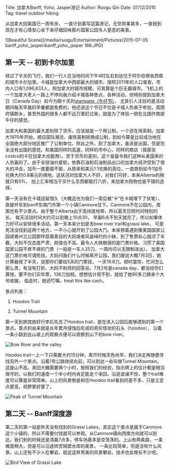 Title: 加拿大Banff, Yoho, Jasper游记
Author: Ruogu Qin
Date: 07/12/2015
Tag: travel
     outdoor
     hiking

从加拿大回美国已一周有余， 一直计划着写这篇游记，无奈琐事甚多，一直拖到现在才有心情安心坐下来仔细回味那片国家公园令人窒息的美景。

![Beautiful Scene](/media/ruogu/Entertainment/Pictures/2015-07-05 banff_yoho_jasper/banff_yoho_jasper 186.JPG)


第一天 -- 初到卡尔加里
--------------

经过了半天的飞行，我们一行人在当地时间下午4时左右到达位于阿尔伯塔省西南的城市卡尔加里。卡城是加拿大中西部最大的城市，按照2011年的人口普查，市内人口有1,096,833人，照加拿大的城市规模，可真算是个巨无霸城市。飞机上的一个加拿大老人一路上不停向我介绍卡城各种景点，各种活动，他特别提到加拿大日（Canada Day）如今为期十天的[stampete（牛仔节）](http://www.calgarystampede.com/stampede)， 尤其引人注目的是活动期间每天早晨的早餐都是免费的。他还说这个节日不仅是卡城人热衷于参加，周围府镇郡乡，甚至外国的很多人都不远万里赶过来，就是为了体验一把在北国作南部牛仔的感觉。

加拿大和美国的最大差别除了货币，应该就是一个用公制，一个还在用英制。加拿大1970年开始，顺应国际潮流，废除英制转换成公制，到如今算是比较成功地在全国绝大部分地区推广了公制单位。除此之外，到了加拿大，虽说是出国，但是完全没有出国的感觉。和美国同样的高速，同样的市中心，同样的商店（我那张costco的卡在加拿大也能用）。至于货币的差别，这个是最令我们这种从美国来的人欣喜的了。由于全球油价疲软，依靠石油和石油制品出口的加拿大经济受到了很大的冲击，加币一直萎靡不振，从原来和美元1:1兑换的高位，一直跌到如今1加币兑换大约0.8美元的境地。这状况对加拿大人不好，对我们可好，本来Alberta的税就只有5%， 加上汇率相当于买什么东西都能打八折，来加拿大购物也是不错的选择。

 第一天没有在卡城逗留很久（大概这也为我们一周后被“卡”在卡城埋下了伏笔）， 直接开车到banff东南门外第一个小镇Canmore住下。Canmore不在公园内，周围也有不少景点。由于整个Alberta出于高纬度地带，所以夏天日照时间特别的长， 每天活动时间大约可以到晚上10点30， 早晨6点不到天就亮了，所以如果体力好可以安排很多活动。第一天本来计划是去bow river trail和grassi lake， 可是死活没找到这两个地方，一不小心就开到了公园大门。本来预着遇到像美国国家公园或者州立公园那样慈眉善目的大妈或者风姿绰约的小妹，到了售票处心就凉了半截，大妈不仅态度严肃，颜值也不高。最令人大跌眼镜的是门票价格。习惯了美国国家公园不疼不痒的门票（一般是一车人25刀，一周内可以无限制进出）， 加拿大这门票价格可谓抢钱。大妈问我们什么时候离开公园，我们跟说大概7月3日，她计算器按了半天，说那你们要给5天的门票钱， 一天19.8刀。顿时震惊，忙问怎么那么贵，有没有打折。大妈不耐烦的回答说，7月2号是canada day，都没给你们算钱，要不你们买年票，136刀加税。想想估计用不到，就给了她90多刀换来个大号收据， 临走时，她还叮嘱，treat this like cash。

景点列表：

1. Hoodoo Trail

2. Tunnel Mountain

第一天到旅馆放好行李后先去了Hoodoo trail，是在进入公园后能够遇到的第一个景点。景点的由来就是长年累月侵蚀后形成的奇形怪状的石头（hoodoo）， 沿着一条小路到达山坡上的观察点便可以观察到山下的bow river。

![Bow River and the valley](/home/ruogu/Pictures/IMG_20150627_232307.jpg)

Hoodoo trail一上一下只需要大约15分钟，离开时候天色尚早，我们决定再随便寻找另外一个景点。沿着1号公路继续向前，可以到达一处叫做Tunnel Mountain。这座山不高，来回大概需要两个小时，按照我们的经验，指示牌上的估计都是相当保守的，以我们的速度一个半小时内肯定能走个来回。沿途波澜不惊，整个trail难度可以算是非常简单。山上的风景倒是和在Hoodoo trail看到的差不多，只是立足点更高，视野更好罢了。

![Peak of Tunnel Mountain](/home/ruogu/Pictures/IMG_20150627_232832.jpg)

第二天 -- Banff深度游
------------------

第二天的第一站是昨天没有找到的Grassi Lakes，其实这个景点是属于Canmore这个小镇的，所以不需要付钱就可以参观。从Canmore镇向西南方向就可以到达。我们到的时候还是清晨7点多，停车场基本是空荡荡的。上山有两条路，一条难度稍大，但是可以沿途欣赏隔壁水库的美景， 一条比较简单，但是没有什么风景。山上还有不少人在攀岩，就这这样秀美的风景攀岩，技术也会增长不少吧。

![Bird View of Grassi Lake](/home/ruogu/Pictures/IMG_20150628_094207.jpg)
